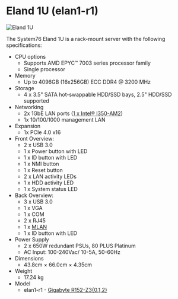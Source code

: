 # Eland 1U (elan1-r1)

![Eland 1U](./img/elan1-r1-frontports.webp)

The System76 Eland 1U is a rack-mount server with the following specifications:

- CPU options
  - Supports AMD EPYC™ 7003 series processor family
  - Single processor
- Memory
  - Up to 4096GB (16x256GB) ECC DDR4 @ 3200 MHz
- Storage
  - 4 x 3.5" SATA hot-swappable HDD/SSD bays, 2.5" HDD/SSD supported
- Networking
  - 2x 1GbE LAN ports ([1 x Intel® I350-AM2](https://ark.intel.com/content/www/us/en/ark/products/52968/intel-ethernet-controller-i350am2.html))
  - 1x 10/100/1000 management LAN
- Expansion
  - 1x PCIe 4.0 x16
- Front Overview:
  - 2 x USB 3.0
  - 1 x Power button with LED
  - 1 x ID button with LED
  - 1 x NMI button
  - 1 x Reset button
  - 2 x LAN activity LEDs
  - 1 x HDD activity LED
  - 1 x System status LED
- Back Overview:
  - 3 x USB 3.0
  - 1 x VGA
  - 1 x COM
  - 2 x RJ45
  - 1 x [MLAN](./elan1-r1_manual.pdf#page=136)
  - 1 x ID button with LED
- Power Supply
  - 2 x 650W redundant PSUs, 80 PLUS Platinum
  - AC Input: 100-240Vac/ 10-5A, 50-60Hz
- Dimensions
  - 43.8cm × 66.0cm × 4.35cm
- Weight
  - 17.24 kg
- Model
  - elan1-r1 - [Gigabyte R152-Z3{0,1,2}](./elan1-r1_manual.pdf)
